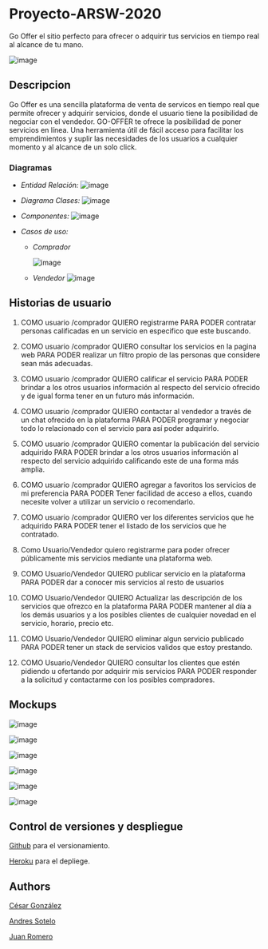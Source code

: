 # Proyecto-ARSW-2020

Go Offer el sitio perfecto para ofrecer o adquirir  tus servicios  en tiempo real al alcance de tu mano.


   ![image](https://github.com/aosfandres/Proyecto-ARSW-2020/blob/master/resources/logo.PNG)

## Descripcion

Go Offer es una sencilla plataforma de venta de servicos en tiempo real que permite ofrecer y adquirir servicios, donde el usuario tiene la posibilidad de negociar con el vendedor. GO-OFFER te ofrece la posibilidad de poner servicios en línea. Una herramienta útil de fácil acceso para facilitar los emprendimientos y suplir las necesidades de los usuarios a cualquier momento y al alcance de un solo click.


### Diagramas
   - *Entidad Relación:*
	![image](https://github.com/GO-OFFER/GO-OFFER/blob/master/images/entidadRelacion.png)
	
   - *Diagrama Clases:*
	![image](https://github.com/aosfandres/Proyecto-ARSW-2020/blob/master/resources/clases2.png)
	
   - *Componentes:*
	![image](https://github.com/aosfandres/Proyecto-ARSW-2020/blob/master/resources/Componentes.png)
			
   - *Casos de uso:*
   
      - *Comprador*
      
      	![image](https://github.com/aosfandres/Proyecto-ARSW-2020/blob/master/resources/casoguan.png)
			
      - *Vendedor*
		![image](https://github.com/aosfandres/Proyecto-ARSW-2020/blob/master/resources/caso2.png)

## Historias de usuario
 1. COMO usuario /comprador
 QUIERO registrarme
 PARA PODER contratar personas calificadas en un servicio en especifico que este buscando.

 2. COMO usuario /comprador
QUIERO consultar los servicios en la pagina web 
PARA PODER realizar un filtro propio de las personas que considere sean más adecuadas.

 3. COMO  usuario /comprador
QUIERO calificar el servicio
PARA PODER brindar a los otros usuarios información al respecto del servicio ofrecido y de igual forma tener en un futuro más información.

 4. COMO usuario /comprador
QUIERO contactar al vendedor a través de un chat ofrecido en la plataforma
PARA PODER programar y negociar todo lo relacionado con el servicio para así poder adquirirlo.

 5. COMO usuario /comprador
QUIERO comentar la publicación del servicio adquirido 
PARA PODER brindar a los otros usuarios información al respecto del servicio adquirido calificando este de una forma más amplia.

 6. COMO usuario /comprador 
QUIERO agregar a favoritos los servicios de mi preferencia
PARA PODER Tener facilidad de acceso a ellos, cuando necesite volver a utilizar un servicio o recomendarlo.

 7. COMO usuario /comprador 
QUIERO ver los diferentes servicios que he adquirido
PARA PODER tener el listado de los servicios que he contratado.

 8. Como Usuario/Vendedor 
quiero registrarme
 para poder ofrecer públicamente mis servicios mediante una plataforma web.

 9. COMO Usuario/Vendedor 
QUIERO publicar servicio en la plataforma
PARA PODER dar a conocer mis servicios al resto de usuarios 

 10. COMO Usuario/Vendedor
QUIERO  Actualizar las descripción de los servicios que ofrezco en la plataforma
PARA PODER mantener al día a los demás usuarios y a los posibles clientes de cualquier novedad en el servicio, horario, precio etc.

 11. COMO Usuario/Vendedor
QUIERO eliminar algun servicio publicado
PARA PODER tener un stack de servicios validos que estoy prestando.

 12. COMO Usuario/Vendedor
QUIERO consultar los clientes que estén pidiendo u ofertando por adquirir mis servicios
PARA PODER responder a la solicitud y contactarme con los posibles compradores.

 
 ## Mockups
 ![image](https://github.com/aosfandres/Proyecto-ARSW-2020/blob/master/resources/principal.PNG)
 
 ![image](https://github.com/aosfandres/Proyecto-ARSW-2020/blob/master/resources/login.PNG)
 
 ![image](https://github.com/aosfandres/Proyecto-ARSW-2020/blob/master/resources/registrar.PNG)

 ![image](https://github.com/aosfandres/Proyecto-ARSW-2020/blob/master/resources/mios.PNG)
 
 ![image](https://github.com/aosfandres/Proyecto-ARSW-2020/blob/master/resources/servicio.PNG)
  
 ![image](https://github.com/aosfandres/Proyecto-ARSW-2020/blob/master/resources/chat.PNG)
 

 
	

## Control de versiones y despliegue

[Github](https://github.com/) para el versionamiento.

[Heroku](https://go-offer.herokuapp.com/index.html) para el depliege.

## Authors

[César González](https://github.com/csarssj) 

[Andres Sotelo](https://github.com/aosfandres)

[Juan Romero](https://github.com/JuanRomero11)
